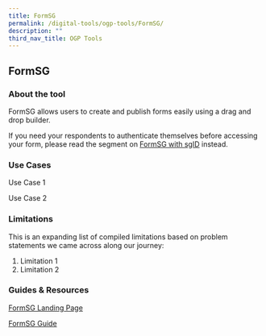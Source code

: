 ```yaml
---
title: FormSG
permalink: /digital-tools/ogp-tools/FormSG/
description: ""
third_nav_title: OGP Tools
---
```

## FormSG 
### About the tool 
FormSG allows users to create and publish forms easily using a drag and drop builder. 

If you need your respondents to authenticate themselves before accessing your form, please read the segment on [FormSG with sgID](https://www.transformationoffice.aic.sg/digital-tools/ogp-tools/FormSGsgID/) instead.
### Use Cases
Use Case 1

Use Case 2 

### Limitations
This is an expanding list of compiled limitations based on problem statements we came across along our journey:
1. Limitation 1
2. Limitation 2

### Guides & Resources
[FormSG Landing Page](https://form.gov.sg/)

[FormSG Guide](https://guide.form.gov.sg/introduction/what-is-formsg)
